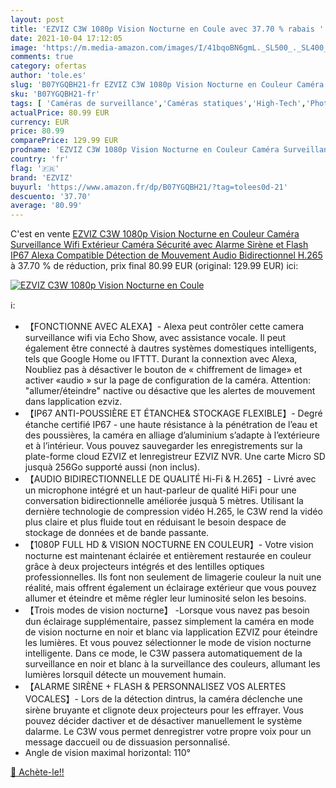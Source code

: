 ```yaml
---
layout: post
title: 'EZVIZ C3W 1080p Vision Nocturne en Coule avec 37.70 % rabais '
date: 2021-10-04 17:12:05
image: 'https://m.media-amazon.com/images/I/41bqoBN6gmL._SL500_._SL400_.jpg'
comments: true
category: ofertas
author: 'tole.es'
slug: 'B07YGQBH21-fr EZVIZ C3W 1080p Vision Nocturne en Couleur Caméra...'
sku: 'B07YGQBH21-fr'
tags: [ 'Caméras de surveillance','Caméras statiques','High-Tech','Photo et caméscopes','ezviz', ]
actualPrice: 80.99 EUR
currency: EUR
price: 80.99
comparePrice: 129.99 EUR
prodname: 'EZVIZ C3W 1080p Vision Nocturne en Couleur Caméra Surveillance Wifi Extérieur  Caméra Sécurité avec Alarme Sirène et Flash  IP67  Alexa Compatible  Détection de Mouvement  Audio Bidirectionnel  H.265'
country: 'fr'
flag: '🇫🇷'
brand: 'EZVIZ'
buyurl: 'https://www.amazon.fr/dp/B07YGQBH21/?tag=tolees0d-21'
descuento: '37.70'
average: '80.99'
---
```


C'est en vente [EZVIZ C3W 1080p Vision Nocturne en Couleur Caméra Surveillance Wifi Extérieur  Caméra Sécurité avec Alarme Sirène et Flash  IP67  Alexa Compatible  Détection de Mouvement  Audio Bidirectionnel  H.265](https://www.amazon.fr/dp/B07YGQBH21/?tag=tolees0d-21)  à  37.70 % de réduction, prix final  80.99 EUR (original: 129.99 EUR) ici:

[![EZVIZ C3W 1080p Vision Nocturne en Coule](https://m.media-amazon.com/images/I/41bqoBN6gmL._SL500_._SL400_.jpg)](https://www.amazon.fr/dp/B07YGQBH21/?tag=tolees0d-21)

ℹ️:

- 【FONCTIONNE AVEC ALEXA】- Alexa peut contrôler cette camera surveillance wifi via Echo Show, avec assistance vocale. Il peut également être connecté à dautres systèmes domestiques intelligents, tels que Google Home ou IFTTT. Durant la connextion avec Alexa, Noubliez pas à désactiver le bouton de « chiffrement de limage» et activer «audio » sur la page de configuration de la caméra. Attention: "allumer/éteindre" nactive ou désactive que les alertes de mouvement dans lapplication ezviz.
- 【IP67 ANTI-POUSSIÈRE ET ÉTANCHE& STOCKAGE FLEXIBLE】- Degré étanche certifié IP67 - une haute résistance à la pénétration de l’eau et des poussières, la caméra en alliage d’aluminium s’adapte à l’extérieure et à l’intérieur. Vous pouvez sauvegarder les enregistrements sur la plate-forme cloud EZVIZ et lenregistreur EZVIZ NVR. Une carte Micro SD jusquà 256Go supporté aussi (non inclus).
- 【AUDIO BIDIRECTIONNELLE DE QUALITÉ Hi-Fi & H.265】- Livré avec un microphone intégré et un haut-parleur de qualité HiFi pour une conversation bidirectionnelle améliorée jusquà 5 mètres. Utilisant la dernière technologie de compression vidéo H.265, le C3W rend la vidéo plus claire et plus fluide tout en réduisant le besoin despace de stockage de données et de bande passante.
- 【1080P FULL HD & VISION NOCTURNE EN COULEUR】- Votre vision nocturne est maintenant éclairée et entièrement restaurée en couleur grâce à deux projecteurs intégrés et des lentilles optiques professionnelles. Ils font non seulement de limagerie couleur la nuit une réalité, mais offrent également un éclairage extérieur que vous pouvez allumer et éteindre et même régler leur luminosité selon les besoins.
- 【Trois modes de vision nocturne】 -Lorsque vous navez pas besoin dun éclairage supplémentaire, passez simplement la caméra en mode de vision nocturne en noir et blanc via lapplication EZVIZ pour éteindre les lumières. Et vous pouvez sélectionner le mode de vision nocturne intelligente. Dans ce mode, le C3W passera automatiquement de la surveillance en noir et blanc à la surveillance des couleurs, allumant les lumières lorsquil détecte un mouvement humain.
- 【ALARME SIRÈNE + FLASH & PERSONNALISEZ VOS ALERTES VOCALES】- Lors de la détection dintrus, la caméra déclenche une sirène bruyante et clignote deux projecteurs pour les effrayer. Vous pouvez décider dactiver et de désactiver manuellement le système dalarme. Le C3W vous permet denregistrer votre propre voix pour un message daccueil ou de dissuasion personnalisé.
- Angle de vision maximal horizontal: 110°

[🛒 Achète-le!!](https://www.amazon.fr/dp/B07YGQBH21/?tag=tolees0d-21)
